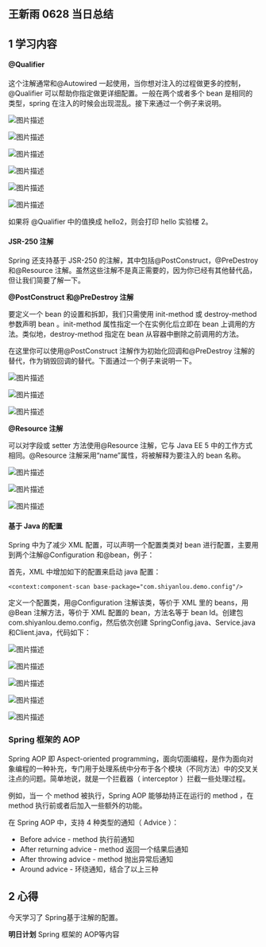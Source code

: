 ## 王新雨 0628 当日总结

## 1 学习内容
#### @Qualifier
这个注解通常和@Autowired 一起使用，当你想对注入的过程做更多的控制，@Qualifier 可以帮助你指定做更详细配置。一般在两个或者多个 bean 是相同的类型，spring 在注入的时候会出现混乱。接下来通过一个例子来说明。

![图片描述](https://dn-simplecloud.shiyanlou.com/courses/uid1080331-20190628-1561721153952)

![图片描述](https://dn-simplecloud.shiyanlou.com/courses/uid1080331-20190628-1561721160845)

![图片描述](https://dn-simplecloud.shiyanlou.com/courses/uid1080331-20190628-1561721172798)

![图片描述](https://dn-simplecloud.shiyanlou.com/courses/uid1080331-20190628-1561721177694)

![图片描述](https://dn-simplecloud.shiyanlou.com/courses/uid1080331-20190628-1561721183170)

![图片描述](https://dn-simplecloud.shiyanlou.com/courses/uid1080331-20190628-1561721187556)

如果将 @Qualifier 中的值换成 hello2，则会打印 hello 实验楼 2。

#### JSR-250 注解

Spring 还支持基于 JSR-250 的注解，其中包括@PostConstruct，@PreDestroy 和@Resource 注解。虽然这些注解不是真正需要的，因为你已经有其他替代品，但让我们简要了解一下。

**@PostConstruct 和@PreDestroy 注解**

要定义一个 bean 的设置和拆卸，我们只需使用 init-method 或 destroy-method 参数声明 bean 。init-method 属性指定一个在实例化后立即在 bean 上调用的方法。类似地，destroy-method 指定在 bean 从容器中删除之前调用的方法。

在这里你可以使用@PostConstruct 注解作为初始化回调和@PreDestroy 注解的替代，作为销毁回调的替代。下面通过一个例子来说明一下。

![图片描述](https://dn-simplecloud.shiyanlou.com/courses/uid1080331-20190628-1561725742000)

![图片描述](https://dn-simplecloud.shiyanlou.com/courses/uid1080331-20190628-1561725746451)

![图片描述](https://dn-simplecloud.shiyanlou.com/courses/uid1080331-20190628-1561725750849)

**@Resource 注解**

可以对字段或 setter 方法使用@Resource 注解，它与 Java EE 5 中的工作方式相同。@Resource 注解采用“name”属性，将被解释为要注入的 bean 名称。

![图片描述](https://dn-simplecloud.shiyanlou.com/courses/uid1080331-20190628-1561728815297)

![图片描述](https://dn-simplecloud.shiyanlou.com/courses/uid1080331-20190628-1561729171732)

![图片描述](https://dn-simplecloud.shiyanlou.com/courses/uid1080331-20190628-1561729175729)

#### 基于 Java 的配置

Spring 中为了减少 XML 配置，可以声明一个配置类类对 bean 进行配置，主要用到两个注解@Configuration 和@bean，例子：

首先，XML 中增加如下的配置来启动 java 配置：
```
<context:component-scan base-package="com.shiyanlou.demo.config"/>
```

定义一个配置类，用@Configuration 注解该类，等价于 XML 里的 beans，用@Bean 注解方法，等价于 XML 配置的 bean，方法名等于 bean Id。创建包 com.shiyanlou.demo.config，然后依次创建 SpringConfig.java、Service.java和Client.java，代码如下：


![图片描述](https://dn-simplecloud.shiyanlou.com/courses/uid1080331-20190628-1561729929210)

![图片描述](https://dn-simplecloud.shiyanlou.com/courses/uid1080331-20190628-1561729936810)

![图片描述](https://dn-simplecloud.shiyanlou.com/courses/uid1080331-20190628-1561729941840)

![图片描述](https://dn-simplecloud.shiyanlou.com/courses/uid1080331-20190628-1561729947381)

![图片描述](https://dn-simplecloud.shiyanlou.com/courses/uid1080331-20190628-1561729952507)


### Spring 框架的 AOP

Spring AOP 即 Aspect-oriented programming，面向切面编程，是作为面向对象编程的一种补充，专门用于处理系统中分布于各个模块（不同方法）中的交叉关注点的问题。简单地说，就是一个拦截器（ interceptor ）拦截一些处理过程。

例如，当一 个 method 被执行，Spring AOP 能够劫持正在运行的 method ，在 method 执行前或者后加入一些额外的功能。

在 Spring AOP 中，支持 4 种类型的通知（ Advice ）：

   - Before advice - method 执行前通知
   - After returning advice - method 返回一个结果后通知
   - After throwing advice - method 抛出异常后通知
   - Around advice - 环绕通知，结合了以上三种




## 2 心得

今天学习了 Spring基于注解的配置。

**明日计划**
Spring 框架的 AOP等内容